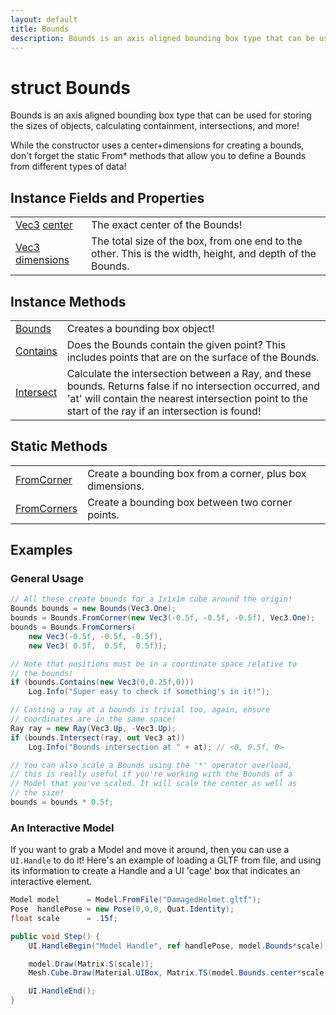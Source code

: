 ```yaml
---
layout: default
title: Bounds
description: Bounds is an axis aligned bounding box type that can be used for storing the sizes of objects, calculating containment, intersections, and more!  While the constructor uses a center+dimensions for creating a bounds, don't forget the static From* methods that allow you to define a Bounds from different types of data!
---
```

# struct Bounds

Bounds is an axis aligned bounding box type that can be used for
storing the sizes of objects, calculating containment, intersections, and
more!

While the constructor uses a center+dimensions for creating a bounds, don't
forget the static From* methods that allow you to define a Bounds from different
types of data!


## Instance Fields and Properties

|  |  |
|--|--|
|[Vec3]({{site.url}}/Pages/Reference/Vec3.html) [center]({{site.url}}/Pages/Reference/Bounds/center.html)|The exact center of the Bounds!|
|[Vec3]({{site.url}}/Pages/Reference/Vec3.html) [dimensions]({{site.url}}/Pages/Reference/Bounds/dimensions.html)|The total size of the box, from one end to the other. This is the width, height, and depth of the Bounds.|


## Instance Methods

|  |  |
|--|--|
|[Bounds]({{site.url}}/Pages/Reference/Bounds/Bounds.html)|Creates a bounding box object!|
|[Contains]({{site.url}}/Pages/Reference/Bounds/Contains.html)|Does the Bounds contain the given point? This includes points that are on the surface of the Bounds.|
|[Intersect]({{site.url}}/Pages/Reference/Bounds/Intersect.html)|Calculate the intersection between a Ray, and these bounds. Returns false if no intersection occurred, and 'at' will contain the nearest intersection point to the start of the ray if an intersection is found!|



## Static Methods

|  |  |
|--|--|
|[FromCorner]({{site.url}}/Pages/Reference/Bounds/FromCorner.html)|Create a bounding box from a corner, plus box dimensions.|
|[FromCorners]({{site.url}}/Pages/Reference/Bounds/FromCorners.html)|Create a bounding box between two corner points.|


## Examples

### General Usage

```csharp
// All these create bounds for a 1x1x1m cube around the origin!
Bounds bounds = new Bounds(Vec3.One);
bounds = Bounds.FromCorner(new Vec3(-0.5f, -0.5f, -0.5f), Vec3.One);
bounds = Bounds.FromCorners(
	new Vec3(-0.5f, -0.5f, -0.5f),
	new Vec3( 0.5f,  0.5f,  0.5f));

// Note that positions must be in a coordinate space relative to 
// the bounds!
if (bounds.Contains(new Vec3(0,0.25f,0)))
	Log.Info("Super easy to check if something's in it!");

// Casting a ray at a bounds is trivial too, again, ensure 
// coordinates are in the same space!
Ray ray = new Ray(Vec3.Up, -Vec3.Up);
if (bounds.Intersect(ray, out Vec3 at))
	Log.Info("Bounds intersection at " + at); // <0, 0.5f, 0>

// You can also scale a Bounds using the '*' operator overload, 
// this is really useful if you're working with the Bounds of a
// Model that you've scaled. It will scale the center as well as
// the size!
bounds = bounds * 0.5f;
```

### An Interactive Model

If you want to grab a Model and move it around, then you can use a
`UI.Handle` to do it! Here's an example of loading a GLTF from file,
and using its information to create a Handle and a UI 'cage' box that
indicates an interactive element.

```csharp
Model model      = Model.FromFile("DamagedHelmet.gltf");
Pose  handlePose = new Pose(0,0,0, Quat.Identity);
float scale      = .15f;

public void Step() {
	UI.HandleBegin("Model Handle", ref handlePose, model.Bounds*scale);

	model.Draw(Matrix.S(scale));
	Mesh.Cube.Draw(Material.UIBox, Matrix.TS(model.Bounds.center*scale, model.Bounds.dimensions*scale));

	UI.HandleEnd();
}
```

